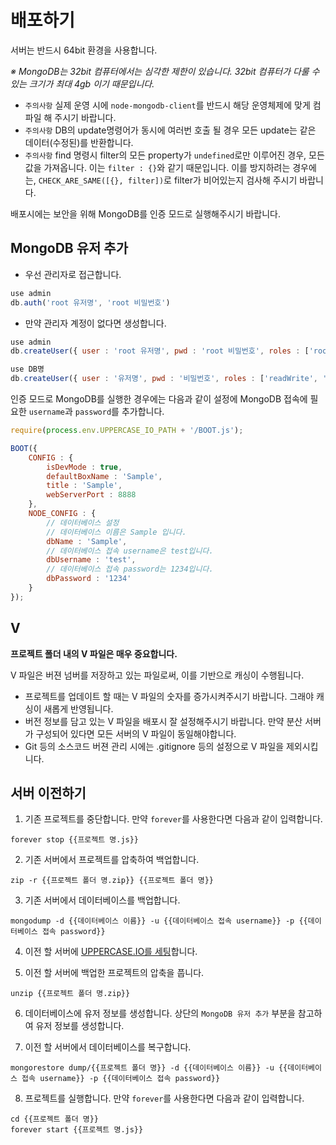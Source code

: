 # 배포하기
서버는 반드시 64bit 환경을 사용합니다.

*※ MongoDB는 32bit 컴퓨터에서는 심각한 제한이 있습니다. 32bit 컴퓨터가 다룰 수 있는 크기가 최대 4gb 이기 때문입니다.*

* `주의사항` 실제 운영 시에 `node-mongodb-client`를 반드시 해당 운영체제에 맞게 컴파일 해 주시기 바랍니다.
* `주의사항` DB의 update명령어가 동시에 여러번 호출 될 경우 모든 update는 같은 데이터(수정된)를 반환합니다.
* `주의사항` find 명령시 filter의 모든 property가 `undefined`로만 이루어진 경우, 모든 값을 가져옵니다. 이는 `filter : {}`와 같기 때문입니다. 이를 방지하려는 경우에는, `CHECK_ARE_SAME([{}, filter])`로 filter가 비어있는지 검사해 주시기 바랍니다.

배포시에는 보안을 위해 MongoDB를 인증 모드로 실행해주시기 바랍니다.

## MongoDB 유저 추가
- 우선 관리자로 접근합니다.
```javascript
use admin
db.auth('root 유저명', 'root 비밀번호')
```

* 만약 관리자 계정이 없다면 생성합니다.
```javascript
use admin
db.createUser({ user : 'root 유저명', pwd : 'root 비밀번호', roles : ['root'] })
```

```javascript
use DB명
db.createUser({ user : '유저명', pwd : '비밀번호', roles : ['readWrite', 'dbAdmin'] })
```

인증 모드로 MongoDB를 실행한 경우에는 다음과 같이 설정에 MongoDB 접속에 필요한 `username`과 `password`를 추가합니다.

```javascript
require(process.env.UPPERCASE_IO_PATH + '/BOOT.js');

BOOT({
	CONFIG : {
        isDevMode : true,
		defaultBoxName : 'Sample',
        title : 'Sample',
		webServerPort : 8888
	},
	NODE_CONFIG : {
	    // 데이터베이스 설정
		// 데이터베이스 이름은 Sample 입니다.
		dbName : 'Sample',
		// 데이터베이스 접속 username은 test입니다.
		dbUsername : 'test',
		// 데이터베이스 접속 password는 1234입니다.
		dbPassword : '1234'
	}
});
```

## V
**프로젝트 폴더 내의 V 파일은 매우 중요합니다.**

V 파일은 버젼 넘버를 저장하고 있는 파일로써, 이를 기반으로 캐싱이 수행됩니다.

* 프로젝트를 업데이트 할 때는 V 파일의 숫자를 증가시켜주시기 바랍니다. 그래야 캐싱이 새롭게 반영됩니다.
* 버전 정보를 담고 있는 V 파일을 배포시 잘 설정해주시기 바랍니다. 만약 분산 서버가 구성되어 있다면 모든 서버의 V 파일이 동일해야합니다.
* Git 등의 소스코드 버젼 관리 시에는 .gitignore 등의 설정으로 V 파일을 제외시킵니다.

## 서버 이전하기
1. 기존 프로젝트를 중단합니다. 만약 `forever`를 사용한다면 다음과 같이 입력합니다.
```
forever stop {{프로젝트 명.js}}
```

2. 기존 서버에서 프로젝트를 압축하여 백업합니다.
```
zip -r {{프로젝트 폴더 명.zip}} {{프로젝트 폴더 명}}
```

3. 기존 서버에서 데이터베이스를 백업합니다.
```
mongodump -d {{데이터베이스 이름}} -u {{데이터베이스 접속 username}} -p {{데이터베이스 접속 password}}
```

4. 이전 할 서버에 [UPPERCASE.IO를 세팅](INSTALL.md)합니다.

5. 이전 할 서버에 백업한 프로젝트의 압축을 풉니다.
```
unzip {{프로젝트 폴더 명.zip}}
```

6. 데이터베이스에 유저 정보를 생성합니다.
상단의 `MongoDB 유저 추가` 부분을 참고하여 유저 정보를 생성합니다.

7. 이전 할 서버에서 데이터베이스를 복구합니다.
```
mongorestore dump/{{프로젝트 폴더 명}} -d {{데이터베이스 이름}} -u {{데이터베이스 접속 username}} -p {{데이터베이스 접속 password}}
```

8. 프로젝트를 실행합니다. 만약 `forever`를 사용한다면 다음과 같이 입력합니다.
```
cd {{프로젝트 폴더 명}}
forever start {{프로젝트 명.js}}
```
